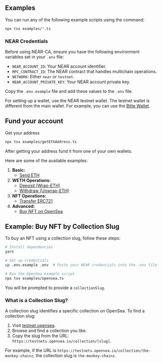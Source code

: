 ## Examples

You can run any of the following example scripts using the command:

```bash
npx tsx examples/*.ts
```

### NEAR Credentials

Before using NEAR-CA, ensure you have the following environment variables set in your `.env` file:

- `NEAR_ACCOUNT_ID`: Your NEAR account identifier.
- `MPC_CONTRACT_ID`: The NEAR contract that handles multichain operations.
- `NETWORK`: Either `near` or `testnet`.
- `NEAR_ACCOUNT_PRIVATE_KEY`: Your NEAR account private key.

Copy the `.env.example` file and add these values to the `.env` file.

For setting up a wallet, use the NEAR testnet wallet.
The testnet wallet is different from the main wallet.
For example, you can use the [Bitte Wallet](https://testnet.wallet.bitte.ai/).

## Fund your account

Get your address

```sh
npx tsx examples/getEthAddress.ts
```

After getting your address fund it from one of your own wallets.

Here are some of the available examples:

1. **Basic:**
   - [Send ETH](./send-eth.ts)
2. **WETH Operations:**
   - [Deposit (Wrap-ETH)](./weth/wrap.ts)
   - [Withdraw (Unwrap-ETH)](./weth/unwrap.ts)
3. **NFT Operations:**
   - [Transfer ERC721](./nft/erc721/transfer.ts)
4. **Advanced:**
   - [Buy NFT on OpenSea](./opensea.ts)

## Example: Buy NFT by Collection Slug

To buy an NFT using a collection slug, follow these steps:

```sh
# Install dependencies
yarn

# Set up credentials
cp .env.example .env  # Paste your NEAR credentials into the .env file

# Run the OpenSea example script
npx tsx examples/opensea.ts
```

You will be prompted to provide a `collectionSlug`.

### What is a Collection Slug?

A collection slug identifies a specific collection on OpenSea. To find a collection slug:

1. Visit [testnet.opensea](https://testnets.opensea.io/).
2. Browse and find a collection you like.
3. Copy the slug from the URL: `https://testnets.opensea.io/collection/[slug]`.

For example, if the URL is `https://testnets.opensea.io/collection/the-monkey-chainz`, the collection slug is `the-monkey-chainz`.

